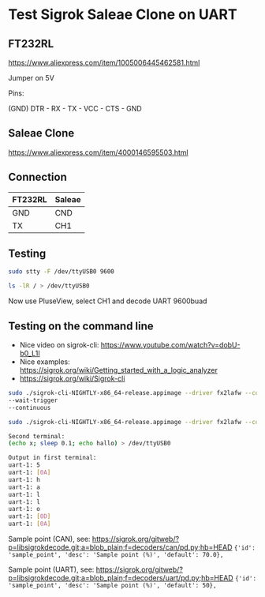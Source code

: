 # Test Sigrok Saleae Clone on UART

## FT232RL
  https://www.aliexpress.com/item/1005006445462581.html

Jumper on 5V

Pins:

(GND)  DTR - RX - TX - VCC - CTS - GND

## Saleae Clone

https://www.aliexpress.com/item/4000146595503.html

## Connection

| FT232RL | Saleae | 
| - | - |
| GND | CND |
| TX | CH1 |

## Testing

```bash
sudo stty -F /dev/ttyUSB0 9600

ls -lR / > /dev/ttyUSB0
```

Now use PluseView, select CH1 and decode UART 9600buad


## Testing on the command line

* Nice video on sigrok-cli: https://www.youtube.com/watch?v=dobU-b0_L1I
* Nice examples: https://sigrok.org/wiki/Getting_started_with_a_logic_analyzer
* https://sigrok.org/wiki/Sigrok-cli

```bash
sudo ./sigrok-cli-NIGHTLY-x86_64-release.appimage --driver fx2lafw --config samplerate=1m --channels D0,D1 --protocol-decoders uart:rx=D0:baudrate=9600:parity=none:sample_point=5:format=ascii --protocol-decoder-annotations uart=rx_data --triggers D0=f
--wait-trigger
--continuous
```

```bash
sudo ./sigrok-cli-NIGHTLY-x86_64-release.appimage --driver fx2lafw --config samplerate=1m --channels D0,D1 --protocol-decoders uart:rx=D0:baudrate=9600:parity=none:sample_point=50:format=ascii --protocol-decoder-annotations uart=rx_data --triggers D0=f --time=1s --wait-trigger

Second terminal:
(echo x; sleep 0.1; echo hallo) > /dev/ttyUSB0 

Output in first terminal:
uart-1: 5
uart-1: [0A]
uart-1: h
uart-1: a
uart-1: l
uart-1: l
uart-1: o
uart-1: [0D]
uart-1: [0A]
```

Sample point (CAN), see: https://sigrok.org/gitweb/?p=libsigrokdecode.git;a=blob_plain;f=decoders/can/pd.py;hb=HEAD
  `{'id': 'sample_point', 'desc': 'Sample point (%)', 'default': 70.0},`

Sample point (UART), see: https://sigrok.org/gitweb/?p=libsigrokdecode.git;a=blob_plain;f=decoders/uart/pd.py;hb=HEAD
  `{'id': 'sample_point', 'desc': 'Sample point (%)', 'default': 50},`
